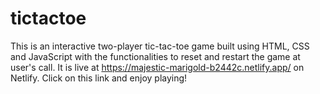 # tictactoe
This is an interactive two-player tic-tac-toe game built using HTML, CSS and JavaScript with the functionalities to reset and restart the game at user's call. It is live at https://majestic-marigold-b2442c.netlify.app/ on Netlify. Click on this link and enjoy playing!
